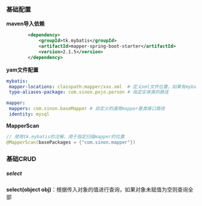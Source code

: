### 基础配置

**maven导入依赖**

```xml
        <dependency>
            <groupId>tk.mybatis</groupId>
            <artifactId>mapper-spring-boot-starter</artifactId>
            <version>2.1.5</version>
        </dependency>
```

**yam文件配置**

```yaml
mybatis:
 mapper-locations: classpath:mapper/xxx.xml  # 定义xml文件位置，如果有mybatis的xml配置，或者使用xml写sql时，需要添加
 type-aliases-package: com.sinon.pojo.person # 指定实体类的路径

mapper:
 mappers: com.sinon.baseMapper # 自定义的通用mapper基类接口路径
 identity: mysql
```

**MapperScan**

```Java
// 使用tk.mybatis的注解，用于指定扫描mapper的位置
@MapperScan(basePackages = {"com.sinon.mapper"})
```



### 基础CRUD

##### **select**

**select(object obj)**：根据传入对象的值进行查询，如果对象未赋值为空则查询全部





